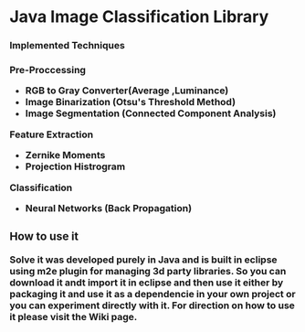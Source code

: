 # Java Image Classification Library

<h3>Implemented Techniques<h3>
 
 <b>Pre-Proccessing<b>
   
   * RGB to Gray Converter(Average ,Luminance)
   * Image Binarization (Otsu's Threshold Method)
   * Image Segmentation (Connected Component Analysis)
 
<b>Feature Extraction</b>
   * Zernike Moments
   * Projection Histrogram
 
<b>Classification</b>
   * Neural Networks (Back Propagation)

<h3>How to use it</h3>
Solve it was developed purely in Java and is built in eclipse using m2e plugin for managing 3d party libraries. So you can download it andt import it in eclipse and then use it either by packaging it and use it as a dependencie in your own project or you can experiment directly with it. For direction on how to use it please visit the Wiki page.   
